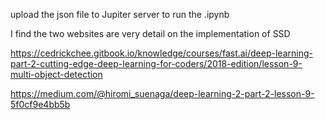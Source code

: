 upload the json file to Jupiter server to run the .ipynb 

I find the two websites are very detail on the implementation of SSD

https://cedrickchee.gitbook.io/knowledge/courses/fast.ai/deep-learning-part-2-cutting-edge-deep-learning-for-coders/2018-edition/lesson-9-multi-object-detection

https://medium.com/@hiromi_suenaga/deep-learning-2-part-2-lesson-9-5f0cf9e4bb5b
